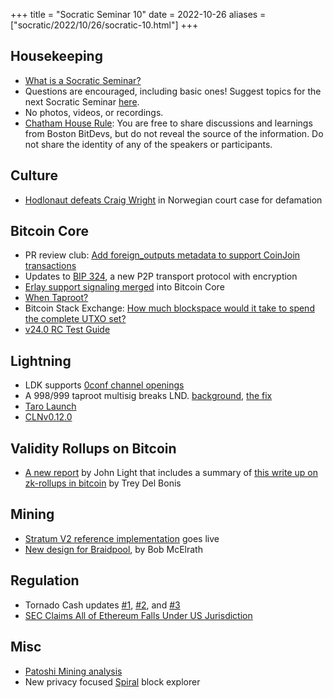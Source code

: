 +++
title = "Socratic Seminar 10"
date = 2022-10-26
aliases = ["socratic/2022/10/26/socratic-10.html"]
+++

## Housekeeping

- [What is a Socratic Seminar?](https://bitdevs.org/about#socratic-seminars)
- Questions are encouraged, including basic ones! Suggest topics for the next Socratic Seminar [here](https://github.com/0xBEEFCAF3/bostonbitdevs/issues/new).
- No photos, videos, or recordings.
- [Chatham House Rule](https://www.chathamhouse.org/about-us/chatham-house-rule): You are free to share discussions and learnings from Boston BitDevs, but do not reveal the source of the information. Do not share the identity of any of the speakers or participants.

## Culture

- [Hodlonaut defeats Craig Wright](https://bitcoinmagazine.com/legal/hodlonaut-wins-defamation-case-against-craig-wright) in Norwegian court case for defamation

## Bitcoin Core

- PR review club: [Add foreign_outputs metadata to support CoinJoin transactions](https://bitcoincore.reviews/25991)
- Updates to [BIP 324](https://bip324.com/), a new P2P transport protocol with encryption 
- [Erlay support signaling merged](https://tftc.io/martys-bent/issue-1274/?ref=TFTC-newsletter) into Bitcoin Core
- [When Taproot?](https://whentaproot.org/)
- Bitcoin Stack Exchange: [How much blockspace would it take to spend the complete UTXO set?](https://bitcoin.stackexchange.com/questions/114043/how-much-blockspace-would-it-take-to-spend-the-complete-utxo-set)
- [v24.0 RC Test Guide](https://github.com/bitcoin-core/bitcoin-devwiki/wiki/24.0-Release-Candidate-Testing-Guide)

## Lightning

- LDK supports [0conf channel openings](https://twitter.com/lightningdevkit/status/1570455625104232449)
- A 998/999 taproot multisig breaks LND. [background](https://twitter.com/lopp/status/1579268315880751104?s=20&t=ZHCZ5pob-tRuZfSYxaNL_g), [the fix](https://github.com/btcsuite/btcd/pull/1896)
- [Taro Launch](https://lightning.engineering/posts/2022-9-28-taro-launch/)
- [CLNv0.12.0](https://blog.blockstream.com/core-lightning-v0-12-0/)

## Validity Rollups on Bitcoin

- [A new report](https://bitcoinrollups.org/) by John Light that includes a summary of [this write up on zk-rollups in bitcoin](https://tr3y.io/articles/crypto/bitcoin-zk-rollups.html) by Trey Del Bonis

## Mining

- [Stratum V2 reference implementation](https://twitter.com/StratumV2/status/1579805619351326722) goes live
- [New design for Braidpool](https://diyhpl.us/wiki/transcripts/tabconf/2022/braidpool/), by Bob McElrath

## Regulation

- Tornado Cash updates [#1](https://twitter.com/NeerajKA/status/1569719433395929093), [#2](https://twitter.com/preston_vanloon/status/1572958754395811841), and [#3](https://twitter.com/jerrybrito/status/1580237327364157440)
- [SEC Claims All of Ethereum Falls Under US Jurisdiction](https://decrypt.co/110107/sec-ethereum-us-jurisdiction)

## Misc

- [Patoshi Mining analysis](https://blog.lopp.net/was-satoshi-a-greedy-miner/)
- New privacy focused [Spiral](https://btc.usespiral.com/) block explorer